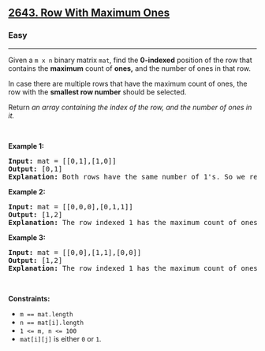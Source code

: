 <h2><a href="https://leetcode.com/problems/row-with-maximum-ones/">2643. Row With Maximum Ones</a></h2><h3>Easy</h3><hr><div style="user-select: auto;"><p style="user-select: auto;">Given a <code style="user-select: auto;">m x n</code> binary matrix <code style="user-select: auto;">mat</code>, find the <strong style="user-select: auto;">0-indexed</strong> position of the row that contains the <strong style="user-select: auto;">maximum</strong> count of <strong style="user-select: auto;">ones,</strong> and the number of ones in that row.</p>

<p style="user-select: auto;">In case there are multiple rows that have the maximum count of ones, the row with the <strong style="user-select: auto;">smallest row number</strong> should be selected.</p>

<p style="user-select: auto;">Return<em style="user-select: auto;"> an array containing the index of the row, and the number of ones in it.</em></p>

<p style="user-select: auto;">&nbsp;</p>
<p style="user-select: auto;"><strong class="example" style="user-select: auto;">Example 1:</strong></p>

<pre style="user-select: auto;"><strong style="user-select: auto;">Input:</strong> mat = [[0,1],[1,0]]
<strong style="user-select: auto;">Output:</strong> [0,1]
<strong style="user-select: auto;">Explanation:</strong> Both rows have the same number of 1's. So we return the index of the smaller row, 0, and the maximum count of ones (1<code style="user-select: auto;">)</code>. So, the answer is [0,1]. 
</pre>

<p style="user-select: auto;"><strong class="example" style="user-select: auto;">Example 2:</strong></p>

<pre style="user-select: auto;"><strong style="user-select: auto;">Input:</strong> mat = [[0,0,0],[0,1,1]]
<strong style="user-select: auto;">Output:</strong> [1,2]
<strong style="user-select: auto;">Explanation:</strong> The row indexed 1 has the maximum count of ones <code style="user-select: auto;">(2)</code>. So we return its index, <code style="user-select: auto;">1</code>, and the count. So, the answer is [1,2].
</pre>

<p style="user-select: auto;"><strong class="example" style="user-select: auto;">Example 3:</strong></p>

<pre style="user-select: auto;"><strong style="user-select: auto;">Input:</strong> mat = [[0,0],[1,1],[0,0]]
<strong style="user-select: auto;">Output:</strong> [1,2]
<strong style="user-select: auto;">Explanation:</strong> The row indexed 1 has the maximum count of ones (2). So the answer is [1,2].
</pre>

<p style="user-select: auto;">&nbsp;</p>
<p style="user-select: auto;"><strong style="user-select: auto;">Constraints:</strong></p>

<ul style="user-select: auto;">
	<li style="user-select: auto;"><code style="user-select: auto;">m == mat.length</code>&nbsp;</li>
	<li style="user-select: auto;"><code style="user-select: auto;">n == mat[i].length</code>&nbsp;</li>
	<li style="user-select: auto;"><code style="user-select: auto;">1 &lt;= m, n &lt;= 100</code>&nbsp;</li>
	<li style="user-select: auto;"><code style="user-select: auto;">mat[i][j]</code> is either <code style="user-select: auto;">0</code> or <code style="user-select: auto;">1</code>.</li>
</ul>
</div>